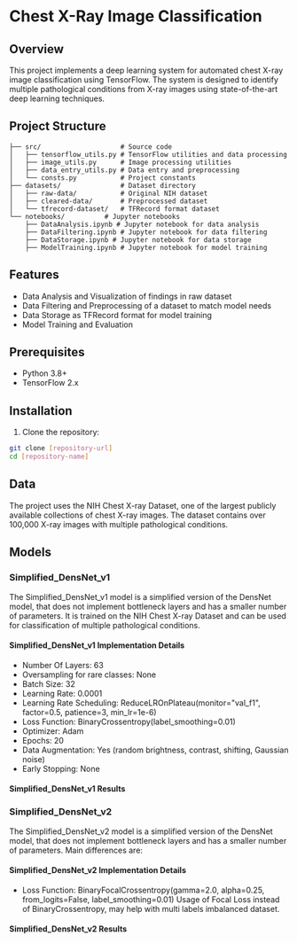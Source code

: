 # Chest X-Ray Image Classification

## Overview

This project implements a deep learning system for automated chest X-ray image classification using TensorFlow. The system is designed to identify multiple pathological conditions from X-ray images using state-of-the-art deep learning techniques.

## Project Structure

```
├── src/                    # Source code
│   ├── tensorflow_utils.py # TensorFlow utilities and data processing
│   ├── image_utils.py      # Image processing utilities
│   ├── data_entry_utils.py # Data entry and preprocessing
│   └── consts.py           # Project constants
├── datasets/               # Dataset directory
│   ├── raw-data/           # Original NIH dataset
│   ├── cleared-data/       # Preprocessed dataset
│   └── tfrecord-dataset/   # TFRecord format dataset
└── notebooks/          # Jupyter notebooks
    ├── DataAnalysis.ipynb # Jupyter notebook for data analysis
    ├── DataFiltering.ipynb # Jupyter notebook for data filtering
    ├── DataStorage.ipynb # Jupyter notebook for data storage
    ├── ModelTraining.ipynb # Jupyter notebook for model training
```

## Features

- Data Analysis and Visualization of findings in raw dataset
- Data Filtering and Preprocessing of a dataset to match model needs
- Data Storage as TFRecord format for model training
- Model Training and Evaluation

## Prerequisites

- Python 3.8+
- TensorFlow 2.x

## Installation

1. Clone the repository:
```bash
git clone [repository-url]
cd [repository-name]
```

## Data

The project uses the NIH Chest X-ray Dataset, one of the largest publicly available collections of chest X-ray images. The dataset contains over 100,000 X-ray images with multiple pathological conditions.

## Models

### Simplified_DensNet_v1

The Simplified_DensNet_v1 model is a simplified version of the DensNet model, that
does not implement bottleneck layers and has a smaller number of parameters. It is
trained on the NIH Chest X-ray Dataset and can be used for classification of
multiple pathological conditions.

#### Simplified_DensNet_v1 Implementation Details

- Number Of Layers: 63
- Oversampling for rare classes: None
- Batch Size: 32
- Learning Rate: 0.0001 
- Learning Rate Scheduling: ReduceLROnPlateau(monitor="val_f1", factor=0.5, patience=3, min_lr=1e-6)
- Loss Function: BinaryCrossentropy(label_smoothing=0.01)
- Optimizer: Adam
- Epochs: 20
- Data Augmentation: Yes (random brightness, contrast, shifting, Gaussian noise)
- Early Stopping: None

#### Simplified_DensNet_v1 Results

### Simplified_DensNet_v2

The Simplified_DensNet_v2 model is a simplified version of the DensNet model, that
does not implement bottleneck layers and has a smaller number of parameters. Main differences are:

#### Simplified_DensNet_v2 Implementation Details

- Loss Function: BinaryFocalCrossentropy(gamma=2.0, alpha=0.25, from_logits=False, label_smoothing=0.01)
Usage of Focal Loss instead of BinaryCrossentropy, may help with multi labels imbalanced dataset. 

#### Simplified_DensNet_v2 Results
